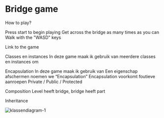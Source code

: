 # Bridge game

How to play?

Press start to begin playing
Get across the bridge as many times as you can
Walk with the "WASD" keys

Link to the game


Classes en instances
In deze game maak ik gebruik van meerdere classes en instances om

Encapsulation
In deze game maak ik gebruik van
Een eigenschap afschermen noemen we “Encapsulation”
Encapsulation voorkomt foutieve aanroepen
Private / Public / Protected

Composition
Level heeft bridge, bridge heeft part

Inheritance

![klassendiagram-1](https://user-images.githubusercontent.com/22589141/27279446-ec6a1fda-54e4-11e7-9a5c-c22ed2d12303.jpg)
